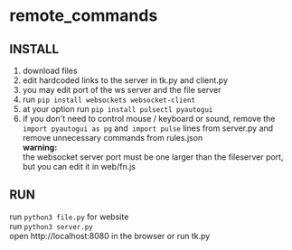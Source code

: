 # remote_commands
## INSTALL
1. download files
2. edit hardcoded links to the server in tk.py and client.py
3. you may edit port of the ws server and the file server
4. run `pip install websockets websocket-client`
5. at your option run `pip install pulsectl pyautogui`
6. if you don't need to control mouse / keyboard or sound, remove the `import pyautogui as pg` and` import pulse` lines from server.py and remove unnecessary commands from rules.json\
**warning:**\
the websocket server port must be one larger than the fileserver port, but you can edit it in web/fn.js
## RUN
run `python3 file.py` for website\
run `python3 server.py`\
open http://localhost:8080 in the browser or run tk.py
